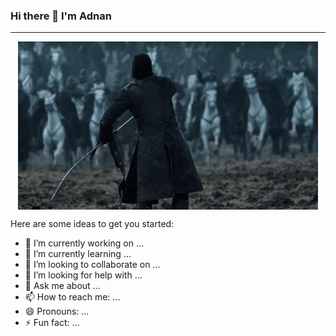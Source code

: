 ### Hi there 👋 I'm Adnan

<hr>
<img style="display: block; margin: auto;" src="https://raw.githubusercontent.com/adnantr/adnantr/main/giphy.gif" width="auto">

Here are some ideas to get you started:

- 🔭 I’m currently working on ...
- 🌱 I’m currently learning ...
- 👯 I’m looking to collaborate on ...
- 🤔 I’m looking for help with ...
- 💬 Ask me about ...
- 📫 How to reach me: ...
- 😄 Pronouns: ...
- ⚡ Fun fact: ...

